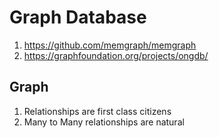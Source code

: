 # Graph Database

1. https://github.com/memgraph/memgraph
2. https://graphfoundation.org/projects/ongdb/

## Graph 

1. Relationships are first class citizens
2. Many to Many relationships are natural

